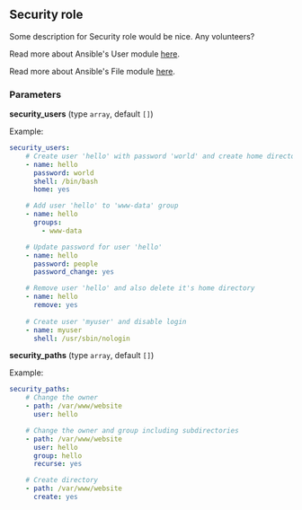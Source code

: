 ## Security role

Some description for Security role would be nice. Any volunteers?
  
Read more about Ansible's User module [here](https://docs.ansible.com/ansible/latest/modules/user_module.html).

Read more about Ansible's File module [here](https://docs.ansible.com/ansible/latest/modules/file_module.html).

### Parameters

**security_users** (type `array`, default `[]`)

Example:
```yaml
security_users:
    # Create user 'hello' with password 'world' and create home directory
    - name: hello
      password: world
      shell: /bin/bash
      home: yes

    # Add user 'hello' to 'www-data' group
    - name: hello
      groups:
        - www-data

    # Update password for user 'hello'
    - name: hello
      password: people
      password_change: yes

    # Remove user 'hello' and also delete it's home directory
    - name: hello
      remove: yes
    
    # Create user 'myuser' and disable login
    - name: myuser
      shell: /usr/sbin/nologin
```

**security_paths** (type `array`, default `[]`)

Example:
```yaml
security_paths:
    # Change the owner
    - path: /var/www/website
      user: hello

    # Change the owner and group including subdirectories
    - path: /var/www/website
      user: hello
      group: hello
      recurse: yes

    # Create directory
    - path: /var/www/website
      create: yes
```
